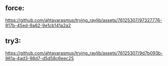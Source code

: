 
## force:


https://github.com/ahtavarasmus/trying_raylib/assets/76125307/97327776-917b-45ed-9a62-9e1cb141a2a2


## try3:

https://github.com/ahtavarasmus/trying_raylib/assets/76125307/9d7b093b-961a-4ad3-98d7-d5d58c6eec25
